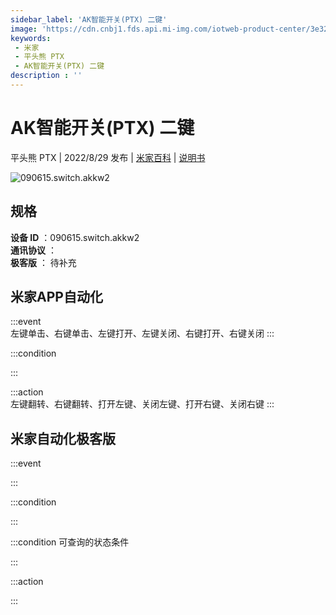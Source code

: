 ```yaml
---
sidebar_label: 'AK智能开关(PTX) 二键'
image: 'https://cdn.cnbj1.fds.api.mi-img.com/iotweb-product-center/3e32250ddefd321de0c130ee8da55177_1660294672256.png?GalaxyAccessKeyId=AKVGLQWBOVIRQ3XLEW&Expires=9223372036854775807&Signature=0Hkq+oU2Vfgc99VQ+Mf1dNqAvcE='
keywords: 
 - 米家
 - 平头熊 PTX
 - AK智能开关(PTX) 二键
description : ''
---
```

# AK智能开关(PTX) 二键

平头熊 PTX | 2022/8/29 发布 | [米家百科](https://home.mi.com/webapp/content/baike/product/index.html?model=090615.switch.akkw2) | [说明书](https://home.mi.com/views/introduction.html?model=090615.switch.akkw2&region=cn)

![090615.switch.akkw2](https://cdn.cnbj1.fds.api.mi-img.com/iotweb-product-center/3e32250ddefd321de0c130ee8da55177_1660294672256.png?GalaxyAccessKeyId=AKVGLQWBOVIRQ3XLEW&Expires=9223372036854775807&Signature=0Hkq+oU2Vfgc99VQ+Mf1dNqAvcE=)

## 规格  
> 
**设备 ID** ：090615.switch.akkw2  
**通讯协议** ：  
**极客版**  ： 待补充 


## 米家APP自动化  

:::event  
左键单击、右键单击、左键打开、左键关闭、右键打开、右键关闭
:::

:::condition  

:::

:::action   
左键翻转、右键翻转、打开左键、关闭左键、打开右键、关闭右键
:::

## 米家自动化极客版  

:::event  

:::

:::condition  

:::

:::condition 可查询的状态条件  

:::

:::action  

:::

        
